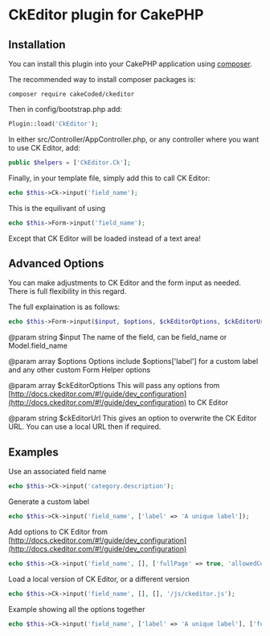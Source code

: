 # CkEditor plugin for CakePHP

## Installation

You can install this plugin into your CakePHP application using [composer](http://getcomposer.org).

The recommended way to install composer packages is:

```
composer require cakeCoded/ckeditor
```

Then in config/bootstrap.php add:

```php
Plugin::load('CkEditor');
```

In either src/Controller/AppController.php, or any controller where you want to use CK Editor, add:

```php
public $helpers = ['CkEditor.Ck'];
```

Finally, in your template file, simply add this to call CK Editor:

```php
echo $this->Ck->input('field_name');
```

This is the equilivant of using
```php
echo $this->Form->input('field_name');
```

Except that CK Editor will be loaded instead of a text area!

## Advanced Options

You can make adjustments to CK Editor and the form input as needed.  There is full flexibility in this regard.

The full explaination is as follows:

```php
echo $this->Form->input($input, $options, $ckEditorOptions, $ckEditorUrl);
```

@param string $input The name of the field, can be field_name or Model.field_name

@param array $options Options include $options['label'] for a custom label and any other custom Form Helper options

@param array $ckEditorOptions This will pass any options from [http://docs.ckeditor.com/#!/guide/dev_configuration](http://docs.ckeditor.com/#!/guide/dev_configuration) to CK Editor

@param string $ckEditorUrl This gives an option to overwrite the CK Editor URL.  You can use a local URL then if required.

## Examples

Use an associated field name

```php
echo $this->Ck->input('category.description');
```

Generate a custom label

```php
echo $this->Ck->input('field_name', ['label' => 'A unique label']);
```

Add options to CK Editor from [http://docs.ckeditor.com/#!/guide/dev_configuration](http://docs.ckeditor.com/#!/guide/dev_configuration)

```php
echo $this->Ck->input('field_name', [], ['fullPage' => true, 'allowedContent' => 'true']);
```

Load a local version of CK Editor, or a different version

```php
echo $this->Ck->input('field_name', [], [], '/js/ckeditor.js');
```

Example showing all the options together

```php
echo $this->Ck->input('field_name', ['label' => 'A unique label'], ['fullPage' => true, 'allowedContent' => 'true'], '/js/ckeditor.js');
```